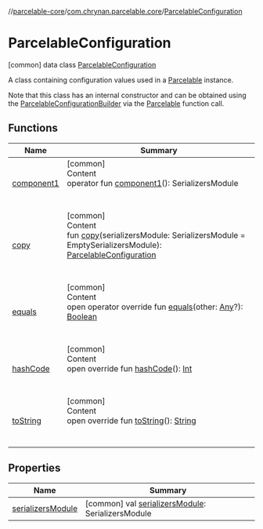 //[parcelable-core](../../index.md)/[com.chrynan.parcelable.core](../index.md)/[ParcelableConfiguration](index.md)



# ParcelableConfiguration  
 [common] data class [ParcelableConfiguration](index.md)

A class containing configuration values used in a [Parcelable](../-parcelable/index.md) instance.



Note that this class has an internal constructor and can be obtained using the [ParcelableConfigurationBuilder](../-parcelable-configuration-builder/index.md) via the [Parcelable](../-parcelable/index.md) function call.

   


## Functions  
  
|  Name|  Summary| 
|---|---|
| <a name="com.chrynan.parcelable.core/ParcelableConfiguration/component1/#/PointingToDeclaration/"></a>[component1](component1.md)| <a name="com.chrynan.parcelable.core/ParcelableConfiguration/component1/#/PointingToDeclaration/"></a>[common]  <br>Content  <br>operator fun [component1](component1.md)(): SerializersModule  <br><br><br>
| <a name="com.chrynan.parcelable.core/ParcelableConfiguration/copy/#kotlinx.serialization.modules.SerializersModule/PointingToDeclaration/"></a>[copy](copy.md)| <a name="com.chrynan.parcelable.core/ParcelableConfiguration/copy/#kotlinx.serialization.modules.SerializersModule/PointingToDeclaration/"></a>[common]  <br>Content  <br>fun [copy](copy.md)(serializersModule: SerializersModule = EmptySerializersModule): [ParcelableConfiguration](index.md)  <br><br><br>
| <a name="kotlin/Any/equals/#kotlin.Any?/PointingToDeclaration/"></a>[equals](../-parcelable-configuration-builder/index.md#%5Bkotlin%2FAny%2Fequals%2F%23kotlin.Any%3F%2FPointingToDeclaration%2F%5D%2FFunctions%2F2047750252)| <a name="kotlin/Any/equals/#kotlin.Any?/PointingToDeclaration/"></a>[common]  <br>Content  <br>open operator override fun [equals](../-parcelable-configuration-builder/index.md#%5Bkotlin%2FAny%2Fequals%2F%23kotlin.Any%3F%2FPointingToDeclaration%2F%5D%2FFunctions%2F2047750252)(other: [Any](https://kotlinlang.org/api/latest/jvm/stdlib/kotlin/-any/index.html)?): [Boolean](https://kotlinlang.org/api/latest/jvm/stdlib/kotlin/-boolean/index.html)  <br><br><br>
| <a name="kotlin/Any/hashCode/#/PointingToDeclaration/"></a>[hashCode](../-parcelable-configuration-builder/index.md#%5Bkotlin%2FAny%2FhashCode%2F%23%2FPointingToDeclaration%2F%5D%2FFunctions%2F2047750252)| <a name="kotlin/Any/hashCode/#/PointingToDeclaration/"></a>[common]  <br>Content  <br>open override fun [hashCode](../-parcelable-configuration-builder/index.md#%5Bkotlin%2FAny%2FhashCode%2F%23%2FPointingToDeclaration%2F%5D%2FFunctions%2F2047750252)(): [Int](https://kotlinlang.org/api/latest/jvm/stdlib/kotlin/-int/index.html)  <br><br><br>
| <a name="kotlin/Any/toString/#/PointingToDeclaration/"></a>[toString](../-parcelable-configuration-builder/index.md#%5Bkotlin%2FAny%2FtoString%2F%23%2FPointingToDeclaration%2F%5D%2FFunctions%2F2047750252)| <a name="kotlin/Any/toString/#/PointingToDeclaration/"></a>[common]  <br>Content  <br>open override fun [toString](../-parcelable-configuration-builder/index.md#%5Bkotlin%2FAny%2FtoString%2F%23%2FPointingToDeclaration%2F%5D%2FFunctions%2F2047750252)(): [String](https://kotlinlang.org/api/latest/jvm/stdlib/kotlin/-string/index.html)  <br><br><br>


## Properties  
  
|  Name|  Summary| 
|---|---|
| <a name="com.chrynan.parcelable.core/ParcelableConfiguration/serializersModule/#/PointingToDeclaration/"></a>[serializersModule](serializers-module.md)| <a name="com.chrynan.parcelable.core/ParcelableConfiguration/serializersModule/#/PointingToDeclaration/"></a> [common] val [serializersModule](serializers-module.md): SerializersModule   <br>

